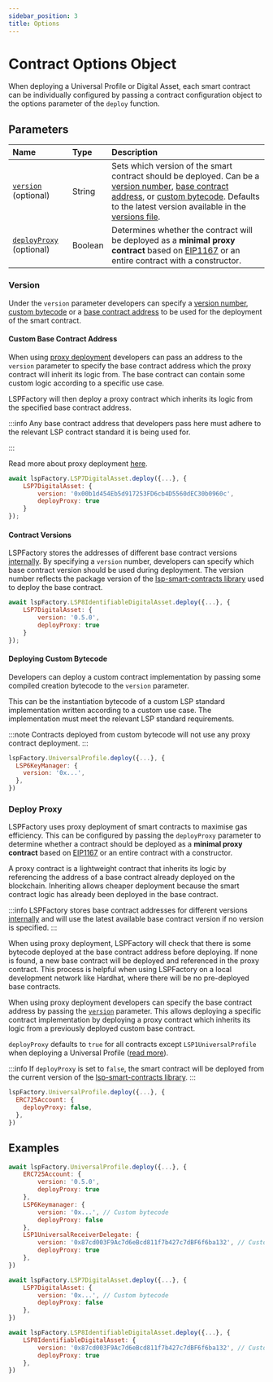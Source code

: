 ```yaml
---
sidebar_position: 3
title: Options
---
```


# Contract Options Object

When deploying a Universal Profile or Digital Asset, each smart contract can be individually configured by passing a contract configuration object to the options parameter of the `deploy` function.

## Parameters

| Name                                                  | Type    | Description                                                                                                                                                                                                                                                                                                                                                                                    |
| :---------------------------------------------------- | :------ | :--------------------------------------------------------------------------------------------------------------------------------------------------------------------------------------------------------------------------------------------------------------------------------------------------------------------------------------------------------------------------------------------- |
| [`version`](./options.md#version) (optional)          | String  | Sets which version of the smart contract should be deployed. Can be a [version number](./options.md#contract-versions), [base contract address](./options.md#custom-base-contract-address), or [custom bytecode](#deploying-custom-bytecode). Defaults to the latest version available in the [versions file](https://github.com/lukso-network/tools-lsp-factory/blob/main/src/versions.json). |
| [`deployProxy`](./options.md#deploy-proxy) (optional) | Boolean | Determines whether the contract will be deployed as a **minimal proxy contract** based on [EIP1167](https://eips.ethereum.org/EIPS/eip-1167) or an entire contract with a constructor.                                                                                                                                                                                                         |

### Version

Under the `version` parameter developers can specify a [version number](./options#contract-versions), [custom bytecode](./options.md#deploying-custom-bytecode) or a [base contract address](./options.md#custom-base-contract-address) to be used for the deployment of the smart contract.

#### Custom Base Contract Address

When using [proxy deployment](./options.md#deploy-proxy) developers can pass an address to the `version` parameter to specify the base contract address which the proxy contract will inherit its logic from. The base contract can contain some custom logic according to a specific use case.

LSPFactory will then deploy a proxy contract which inherits its logic from the specified base contract address.

:::info
Any base contract address that developers pass here must adhere to the relevant LSP contract standard it is being used for.

:::

Read more about proxy deployment [here](./options#deploy-proxy).

```javascript title="Deploying an LSP7 Digital Asset using a specific base contract address"
await lspFactory.LSP7DigitalAsset.deploy({...}, {
    LSP7DigitalAsset: {
        version: '0x00b1d454Eb5d917253FD6cb4D5560dEC30b0960c',
        deployProxy: true
    }
});
```

#### Contract Versions

LSPFactory stores the addresses of different base contract versions [internally](https://github.com/lukso-network/tools-lsp-factory/blob/main/src/versions.json). By specifying a `version` number, developers can specify which base contract version should be used during deployment. The version number reflects the package version of the [lsp-smart-contracts library](https://github.com/lukso-network/tools-lsp-factory/releases) used to deploy the base contract.

```javascript
await lspFactory.LSP8IdentifiableDigitalAsset.deploy({...}, {
    LSP7DigitalAsset: {
        version: '0.5.0',
        deployProxy: true
    }
});
```

#### Deploying Custom Bytecode

Developers can deploy a custom contract implementation by passing some compiled creation bytecode to the `version` parameter.

This can be the instantiation bytecode of a custom LSP standard implementation written according to a custom use case. The implementation must meet the relevant LSP standard requirements.

:::note
Contracts deployed from custom bytecode will not use any proxy contract deployment.
:::

```javascript title="Deploying an LSP8 digital Asset from custom bytecode"
lspFactory.UniversalProfile.deploy({...}, {
  LSP6KeyManager: {
    version: '0x...',
  },
})
```

### Deploy Proxy

LSPFactory uses proxy deployment of smart contracts to maximise gas efficiency. This can be configured by passing the `deployProxy` parameter to determine whether a contract should be deployed as a **minimal proxy contract** based on [EIP1167](https://eips.ethereum.org/EIPS/eip-1167) or an entire contract with a constructor.

A proxy contract is a lightweight contract that inherits its logic by referencing the address of a base contract already deployed on the blockchain. Inheriting allows cheaper deployment because the smart contract logic has already been deployed in the base contract.

:::info
LSPFactory stores base contract addresses for different versions [internally](https://github.com/lukso-network/tools-lsp-factory/blob/main/src/versions.json) and will use the latest available base contract version if no version is specified.
:::

When using proxy deployment, LSPFactory will check that there is some bytecode deployed at the base contract address before deploying. If none is found, a new base contract will be deployed and referenced in the proxy contract. This process is helpful when using LSPFactory on a local development network like Hardhat, where there will be no pre-deployed base contracts.

When using proxy deployment developers can specify the base contract address by passing the [`version`](./options.md#version) parameter. This allows deploying a specific contract implementation by deploying a proxy contract which inherits its logic from a previously deployed custom base contract.

`deployProxy` defaults to `true` for all contracts except `LSP1UniversalProfile` when deploying a Universal Profile ([read more](../deployment/universal-profile.md#universal-receiver-delegate-proxy-deployment)).

:::info
If `deployProxy` is set to `false`, the smart contract will be deployed from the current version of the [lsp-smart-contracts library](https://github.com/lukso-network/lsp-smart-contracts).
:::

```javascript title="Deploying a Universal Profile using a full ERC725Account contract with constructor"
lspFactory.UniversalProfile.deploy({...}, {
  ERC725Account: {
    deployProxy: false,
  },
})
```

## Examples

```js title="Passing Universal Profile contract options"
await lspFactory.UniversalProfile.deploy({...}, {
    ERC725Account: {
        version: '0.5.0',
        deployProxy: true
    },
    LSP6Keymanager: {
        version: '0x...', // Custom bytecode
        deployProxy: false
    },
    LSP1UniversalReceiverDelegate: {
        version: '0x87cd003F9Ac7d6eBcd811f7b427c7dBF6f6ba132', // Custom base contract address
        deployProxy: true
    },
})
```

```js title="Passing LSP7DigitalAsset contract options"
await lspFactory.LSP7DigitalAsset.deploy({...}, {
    LSP7DigitalAsset: {
        version: '0x...', // Custom bytecode
        deployProxy: false
    },
})
```

```js title="Passing LSP8IdentifiableDigitalAsset contract options"
await lspFactory.LSP8IdentifiableDigitalAsset.deploy({...}, {
    LSP8IdentifiableDigitalAsset: {
        version: '0x87cd003F9Ac7d6eBcd811f7b427c7dBF6f6ba132', // Custom base contract address
        deployProxy: true
    },
})
```
